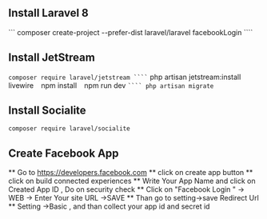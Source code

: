## Install Laravel 8
 ``` composer create-project --prefer-dist laravel/laravel facebookLogin ````

## Install JetStream
``` composer require laravel/jetstream ````
``` php artisan jetstream:install livewire ```
``` npm install ```
``` npm run dev ```
```` php artisan migrate ```
##  Install Socialite
 ``` composer require laravel/socialite ```
## Create Facebook App
** Go to https://developers.facebook.com
** click on create app button
** click on build connected experiences
** Write Your App Name and click on Created App ID , Do on security check
** Click on "Facebook Login " -> WEB -> Enter Your site URL ->SAVE
** Than go to setting->save Redirect Url
** Setting ->Basic , and than collect your app id and secret id

